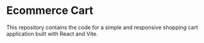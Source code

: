 # Ecommerce Cart

This repository contains the code for a simple and responsive shopping cart application built with React and Vite.